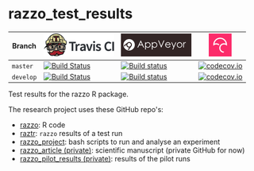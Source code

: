 # razzo_test_results

Branch    |[![Travis CI logo](pics/TravisCI.png)](https://travis-ci.org)                                                                    |[![AppVeyor logo](pics/AppVeyor.png)](https://www.appveyor.com)                                                                                                               |[![Codecov logo](pics/Codecov.png)](https://www.codecov.io)
----------|---------------------------------------------------------------------------------------------------------------------------------|------------------------------------------------------------------------------------------------------------------------------------------------------------------------------|--------------------------------------------------------------------------------------------------------------------------------------------------------------
`master`  |[![Build Status](https://travis-ci.org/richelbilderbeek/raztr.svg?branch=master)](https://travis-ci.org/richelbilderbeek/raztr)  |[![Build status](https://ci.appveyor.com/api/projects/status/b0tgnuh3m5y4prhp/branch/master?svg=true)](https://ci.appveyor.com/project/richelbilderbeek/raztr/branch/master)  |[![codecov.io](https://codecov.io/github/richelbilderbeek/raztr/coverage.svg?branch=master)](https://codecov.io/github/richelbilderbeek/raztr?branch=master)
`develop` |[![Build Status](https://travis-ci.org/richelbilderbeek/raztr.svg?branch=develop)](https://travis-ci.org/richelbilderbeek/raztr) |[![Build status](https://ci.appveyor.com/api/projects/status/b0tgnuh3m5y4prhp/branch/develop?svg=true)](https://ci.appveyor.com/project/richelbilderbeek/raztr/branch/develop)|[![codecov.io](https://codecov.io/github/richelbilderbeek/raztr/coverage.svg?branch=develop)](https://codecov.io/github/richelbilderbeek/raztr?branch=develop)

Test results for the razzo R package.

The research project uses these GitHub repo's:

 * [razzo](https://github.com/richelbilderbeek/razzo): R code
 * [raztr](https://github.com/richelbilderbeek/raztr): `razzo` results of a test run
 * [razzo_project](https://github.com/richelbilderbeek/razzo_project): bash scripts to run and analyse an experiment
 * [razzo_article (private)](https://github.com/richelbilderbeek/razzo_article): scientific manuscript (private GitHub for now)
 * [razzo_pilot_results (private)](https://github.com/richelbilderbeek/razzo_pilot_results): results of the pilot runs


